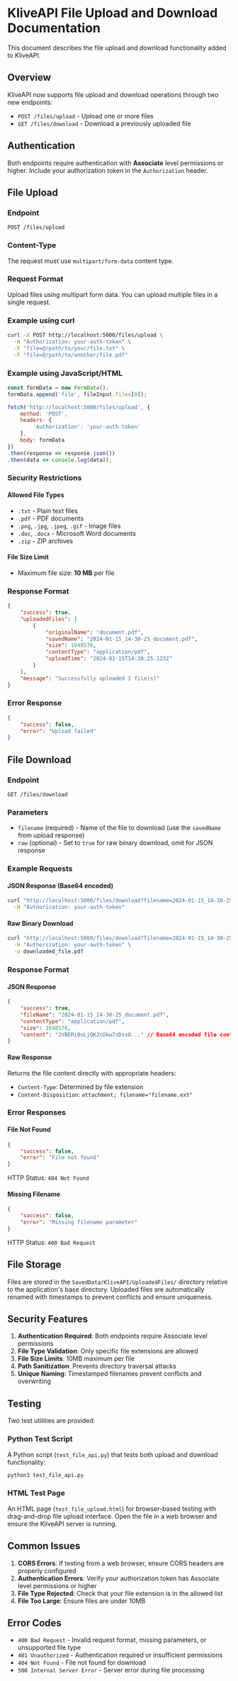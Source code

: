# KliveAPI File Upload and Download Documentation

This document describes the file upload and download functionality added to KliveAPI.

## Overview

KliveAPI now supports file upload and download operations through two new endpoints:
- `POST /files/upload` - Upload one or more files
- `GET /files/download` - Download a previously uploaded file

## Authentication

Both endpoints require authentication with **Associate** level permissions or higher. Include your authorization token in the `Authorization` header.

## File Upload

### Endpoint
```
POST /files/upload
```

### Content-Type
The request must use `multipart/form-data` content type.

### Request Format
Upload files using multipart form data. You can upload multiple files in a single request.

### Example using curl
```bash
curl -X POST http://localhost:5000/files/upload \
  -H "Authorization: your-auth-token" \
  -F "file=@/path/to/your/file.txt" \
  -F "file=@/path/to/another/file.pdf"
```

### Example using JavaScript/HTML
```javascript
const formData = new FormData();
formData.append('file', fileInput.files[0]);

fetch('http://localhost:5000/files/upload', {
    method: 'POST',
    headers: {
        'Authorization': 'your-auth-token'
    },
    body: formData
})
.then(response => response.json())
.then(data => console.log(data));
```

### Security Restrictions

#### Allowed File Types
- `.txt` - Plain text files
- `.pdf` - PDF documents
- `.png`, `.jpg`, `.jpeg`, `.gif` - Image files
- `.doc`, `.docx` - Microsoft Word documents
- `.zip` - ZIP archives

#### File Size Limit
- Maximum file size: **10 MB** per file

### Response Format
```json
{
    "success": true,
    "uploadedFiles": [
        {
            "originalName": "document.pdf",
            "savedName": "2024-01-15_14-30-25_document.pdf",
            "size": 1048576,
            "contentType": "application/pdf",
            "uploadTime": "2024-01-15T14:30:25.123Z"
        }
    ],
    "message": "Successfully uploaded 1 file(s)"
}
```

### Error Response
```json
{
    "success": false,
    "error": "Upload failed"
}
```

## File Download

### Endpoint
```
GET /files/download
```

### Parameters
- `filename` (required) - Name of the file to download (use the `savedName` from upload response)
- `raw` (optional) - Set to `true` for raw binary download, omit for JSON response

### Example Requests

#### JSON Response (Base64 encoded)
```bash
curl "http://localhost:5000/files/download?filename=2024-01-15_14-30-25_document.pdf" \
  -H "Authorization: your-auth-token"
```

#### Raw Binary Download
```bash
curl "http://localhost:5000/files/download?filename=2024-01-15_14-30-25_document.pdf&raw=true" \
  -H "Authorization: your-auth-token" \
  -o downloaded_file.pdf
```

### Response Format

#### JSON Response
```json
{
    "success": true,
    "fileName": "2024-01-15_14-30-25_document.pdf",
    "contentType": "application/pdf",
    "size": 1048576,
    "content": "JVBERi0xLjQKJcOkw7zDssO..." // Base64 encoded file content
}
```

#### Raw Response
Returns the file content directly with appropriate headers:
- `Content-Type`: Determined by file extension
- `Content-Disposition`: `attachment; filename="filename.ext"`

### Error Responses

#### File Not Found
```json
{
    "success": false,
    "error": "File not found"
}
```
HTTP Status: `404 Not Found`

#### Missing Filename
```json
{
    "success": false,
    "error": "Missing filename parameter"
}
```
HTTP Status: `400 Bad Request`

## File Storage

Files are stored in the `SavedData/KliveAPI/UploadedFiles/` directory relative to the application's base directory. Uploaded files are automatically renamed with timestamps to prevent conflicts and ensure uniqueness.

## Security Features

1. **Authentication Required**: Both endpoints require Associate level permissions
2. **File Type Validation**: Only specific file extensions are allowed
3. **File Size Limits**: 10MB maximum per file
4. **Path Sanitization**: Prevents directory traversal attacks
5. **Unique Naming**: Timestamped filenames prevent conflicts and overwriting

## Testing

Two test utilities are provided:

### Python Test Script
A Python script (`test_file_api.py`) that tests both upload and download functionality:
```bash
python3 test_file_api.py
```

### HTML Test Page
An HTML page (`test_file_upload.html`) for browser-based testing with drag-and-drop file upload interface. Open the file in a web browser and ensure the KliveAPI server is running.

## Common Issues

1. **CORS Errors**: If testing from a web browser, ensure CORS headers are properly configured
2. **Authentication Errors**: Verify your authorization token has Associate level permissions or higher
3. **File Type Rejected**: Check that your file extension is in the allowed list
4. **File Too Large**: Ensure files are under 10MB

## Error Codes

- `400 Bad Request` - Invalid request format, missing parameters, or unsupported file type
- `401 Unauthorized` - Authentication required or insufficient permissions
- `404 Not Found` - File not found for download
- `500 Internal Server Error` - Server error during file processing